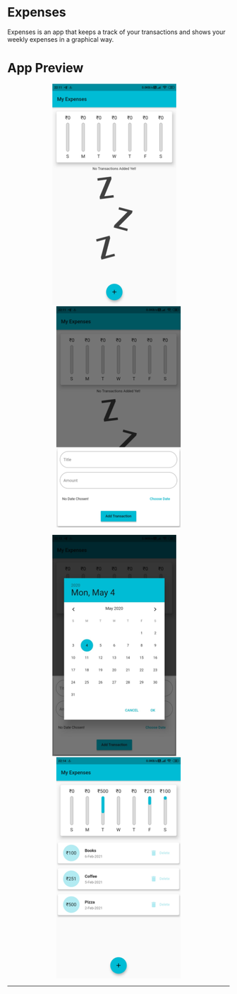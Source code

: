 # Expenses

Expenses is an app that keeps a track of your transactions and shows your weekly expenses in a graphical way.

# App Preview

<p align="center">
    <img src="assets/images/img1.jpeg" height="500px">
    &nbsp;&nbsp;&nbsp;&nbsp;
    <img src="assets/images/img2.jpeg" height="500px">
</p>

<p  align="center" >
     <img src="assets/images/img3.jpeg" height="500px">
    &nbsp;&nbsp;&nbsp;&nbsp;
     <img src="assets/images/img4.jpeg" height="500px">
</p>

<hr/>
